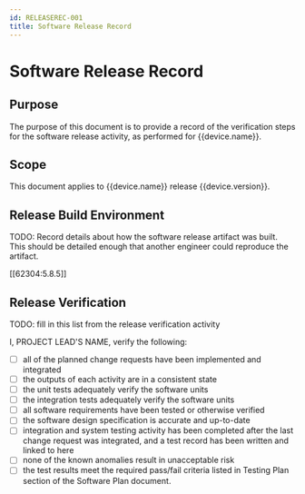 ```yaml
---
id: RELEASEREC-001
title: Software Release Record
---
```


# Software Release Record

## Purpose

The purpose of this document is to provide a record of the verification steps
for the software release activity, as performed for {{device.name}}.

## Scope

This document applies to {{device.name}} release {{device.version}}.

## Release Build Environment

TODO: Record details about how the software release artifact was built. This
should be detailed enough that another engineer could reproduce the artifact.

[[62304:5.8.5]]

## Release Verification

TODO: fill in this list from the release verification activity

I, PROJECT LEAD'S NAME, verify the following:

- [ ] all of the planned change requests have been implemented and integrated
- [ ] the outputs of each activity are in a consistent state
- [ ] the unit tests adequately verify the software units
- [ ] the integration tests adequately verify the software units
- [ ] all software requirements have been tested or otherwise verified
- [ ] the software design specification is accurate and up-to-date
- [ ] integration and system testing activity has been completed after the last
  change request was integrated, and a test record has been written and linked
  to here
- [ ] none of the known anomalies result in unacceptable risk
- [ ] the test results meet the required pass/fail criteria listed in Testing
  Plan section of the Software Plan document.

